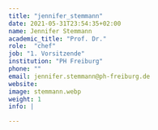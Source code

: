 ```yaml
---
title: "jennifer_stemmann"
date: 2021-05-31T23:54:35+02:00
name: Jennifer Stemmann
academic_title: "Prof. Dr."
role:  "chef"
job: "1. Vorsitzende"
institution: "PH Freiburg"
phone: ""
email: jennifer.stemmann@ph-freiburg.de
website:
image: stemmann.webp
weight: 1
info: |

---
```

